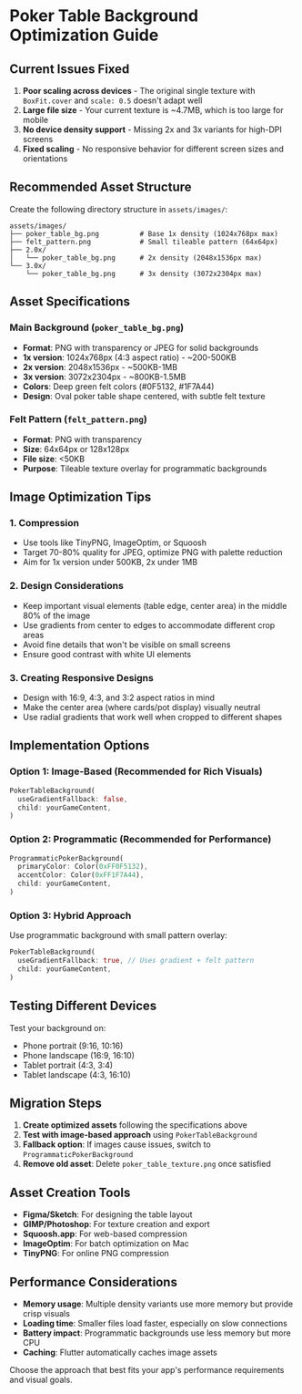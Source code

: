 # Poker Table Background Optimization Guide

## Current Issues Fixed

1. **Poor scaling across devices** - The original single texture with `BoxFit.cover` and `scale: 0.5` doesn't adapt well
2. **Large file size** - Your current texture is ~4.7MB, which is too large for mobile
3. **No device density support** - Missing 2x and 3x variants for high-DPI screens
4. **Fixed scaling** - No responsive behavior for different screen sizes and orientations

## Recommended Asset Structure

Create the following directory structure in `assets/images/`:

```
assets/images/
├── poker_table_bg.png          # Base 1x density (1024x768px max)
├── felt_pattern.png            # Small tileable pattern (64x64px)
├── 2.0x/
│   └── poker_table_bg.png      # 2x density (2048x1536px max)
└── 3.0x/
    └── poker_table_bg.png      # 3x density (3072x2304px max)
```

## Asset Specifications

### Main Background (`poker_table_bg.png`)

- **Format**: PNG with transparency or JPEG for solid backgrounds
- **1x version**: 1024x768px (4:3 aspect ratio) - ~200-500KB
- **2x version**: 2048x1536px - ~500KB-1MB
- **3x version**: 3072x2304px - ~800KB-1.5MB
- **Colors**: Deep green felt colors (#0F5132, #1F7A44)
- **Design**: Oval poker table shape centered, with subtle felt texture

### Felt Pattern (`felt_pattern.png`)

- **Format**: PNG with transparency
- **Size**: 64x64px or 128x128px
- **File size**: <50KB
- **Purpose**: Tileable texture overlay for programmatic backgrounds

## Image Optimization Tips

### 1. Compression

- Use tools like TinyPNG, ImageOptim, or Squoosh
- Target 70-80% quality for JPEG, optimize PNG with palette reduction
- Aim for 1x version under 500KB, 2x under 1MB

### 2. Design Considerations

- Keep important visual elements (table edge, center area) in the middle 80% of the image
- Use gradients from center to edges to accommodate different crop areas
- Avoid fine details that won't be visible on small screens
- Ensure good contrast with white UI elements

### 3. Creating Responsive Designs

- Design with 16:9, 4:3, and 3:2 aspect ratios in mind
- Make the center area (where cards/pot display) visually neutral
- Use radial gradients that work well when cropped to different shapes

## Implementation Options

### Option 1: Image-Based (Recommended for Rich Visuals)

```dart
PokerTableBackground(
  useGradientFallback: false,
  child: yourGameContent,
)
```

### Option 2: Programmatic (Recommended for Performance)

```dart
ProgrammaticPokerBackground(
  primaryColor: Color(0xFF0F5132),
  accentColor: Color(0xFF1F7A44),
  child: yourGameContent,
)
```

### Option 3: Hybrid Approach

Use programmatic background with small pattern overlay:

```dart
PokerTableBackground(
  useGradientFallback: true, // Uses gradient + felt pattern
  child: yourGameContent,
)
```

## Testing Different Devices

Test your background on:

- Phone portrait (9:16, 10:16)
- Phone landscape (16:9, 16:10)
- Tablet portrait (4:3, 3:4)
- Tablet landscape (4:3, 16:10)

## Migration Steps

1. **Create optimized assets** following the specifications above
2. **Test with image-based approach** using `PokerTableBackground`
3. **Fallback option**: If images cause issues, switch to `ProgrammaticPokerBackground`
4. **Remove old asset**: Delete `poker_table_texture.png` once satisfied

## Asset Creation Tools

- **Figma/Sketch**: For designing the table layout
- **GIMP/Photoshop**: For texture creation and export
- **Squoosh.app**: For web-based compression
- **ImageOptim**: For batch optimization on Mac
- **TinyPNG**: For online PNG compression

## Performance Considerations

- **Memory usage**: Multiple density variants use more memory but provide crisp visuals
- **Loading time**: Smaller files load faster, especially on slow connections
- **Battery impact**: Programmatic backgrounds use less memory but more CPU
- **Caching**: Flutter automatically caches image assets

Choose the approach that best fits your app's performance requirements and visual goals.
